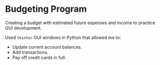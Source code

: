 # Budgeting Program
Creating a budget with estimated future expenses and income to practice GUI development.

Used `tkinter` GUI windows in Python that allowed me to:
- Update current account balances.
- Add transactions.
- Pay off credit cards in full.
